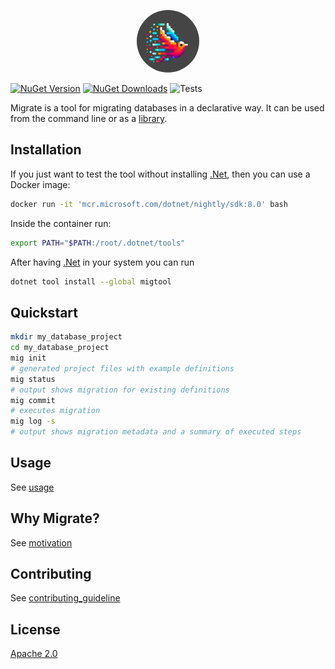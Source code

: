 <p align="center">
  <img
    src="https://raw.githubusercontent.com/lamg/migrate/master/doc/images/logo.png"
    alt="Migrate – Declarative migrations with SQL"
    style="border-radius: 50%;width: 100px"
  />
</p>

[![NuGet Version][nuget-version]][migtool]
[![NuGet Downloads][nuget-downloads]][migtool]
![Tests][tests]

Migrate is a tool for migrating databases in a declarative way. It can be used from the command line or as a [library][MigrateLib].

## Installation

If you just want to test the tool without installing [.Net][dotnet],
then you can use a Docker image:

```sh
docker run -it 'mcr.microsoft.com/dotnet/nightly/sdk:8.0' bash
```

Inside the container run:

```sh
export PATH="$PATH:/root/.dotnet/tools"
```

After having [.Net][dotnet] in your system you can run

```sh
dotnet tool install --global migtool
```

## Quickstart

```sh
mkdir my_database_project
cd my_database_project
mig init
# generated project files with example definitions
mig status
# output shows migration for existing definitions
mig commit
# executes migration
mig log -s
# output shows migration metadata and a summary of executed steps
```

## Usage

See [usage](doc/usage.md)

## Why Migrate?

See [motivation](doc/motivation.md)

## Contributing

See [contributing_guideline](doc/contributing_guideline.md)

## License

[Apache 2.0][apache2]

[dotnet]: https://dotnet.microsoft.com/en-us/download/dotnet/8.0

[apache2]: https://www.apache.org/licenses/LICENSE-2.0

[migtool]: https://www.nuget.org/packages/migtool
[MigrateLib]: https://www.nuget.org/packages/MigrateLib
[nuget-version]: https://img.shields.io/nuget/v/migtool?style=flat-square
[nuget-downloads]: https://img.shields.io/nuget/dt/migtool?style=flat-square
[tests]: https://img.shields.io/github/actions/workflow/status/lamg/migrate/test.yml?style=flat-square&label=tests